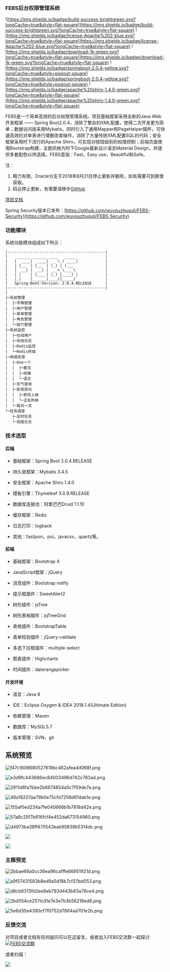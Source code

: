 ### FEBS后台权限管理系统
![https://img.shields.io/badge/build-success-brightgreen.svg?longCache=true&style=flat-square](https://img.shields.io/badge/build-success-brightgreen.svg?longCache=true&style=flat-square)
![https://img.shields.io/badge/license-Apache%202-blue.svg?longCache=true&style=flat-square](https://img.shields.io/badge/license-Apache%202-blue.svg?longCache=true&style=flat-square)
![https://img.shields.io/badge/download-1k-green.svg?longCache=true&style=flat-square](https://img.shields.io/badge/download-1k-green.svg?longCache=true&style=flat-square)
![https://img.shields.io/badge/springboot-2.0.4-yellow.svg?longCache=true&style=popout-square](https://img.shields.io/badge/springboot-2.0.4-yellow.svg?longCache=true&style=popout-square)
![https://img.shields.io/badge/apache%20shiro-1.4.0-green.svg?longCache=true&style=flat-square](https://img.shields.io/badge/apache%20shiro-1.4.0-green.svg?longCache=true&style=flat-square)

FEBS是一个简单高效的后台权限管理系统。项目基础框架采用全新的Java Web开发框架 —— Spring Boot2.0.4，消除了繁杂的XML配置，使得二次开发更为简单；数据访问层采用Mybatis，同时引入了通用Mapper和PageHelper插件，可快速高效的对单表进行增删改查操作，消除了大量传统XML配置SQL的代码；安全框架采用时下流行的Apache Shiro，可实现对按钮级别的权限控制；前端页面使用Bootstrap构建，主题风格为时下Google最新设计语言Material Design，并提供多套配色以供选择。FEBS意指：Fast，Easy use，Beautiful和Safe。

注：
1. 精力有限，Oracle分支于2018年8月21日停止更新并删除，如有需要可到群里获取。
2. 码云停止更新，有需要请移步[GitHub](https://github.com/wuyouzhuguli/FEBS-Shiro)

[项目文档](https://shiro.mrbird.cc/)

Spring Security版本已发布：[https://github.com/wuyouzhuguli/FEBS-Security](https://github.com/wuyouzhuguli/FEBS-Security)

### 功能模块
系统功能模块组成如下所示：
```
|-------------------------------------------|
|    ______ ______ ____   _____             |
|   |  ____|  ____|  _ \ / ____|            |
|   | |__  | |__  | |_) | (___              |
|   |  __| |  __| |  _ < \___ \             |
|   | |    | |____| |_) |____) |            |
|   |_|    |______|____/|_____/             |
|   Spring-Boot-Version: 2.0.4.RELEASE      |
|-------------------------------------------|
|
├─系统管理
│  ├─字典管理
│  ├─用户管理
│  ├─菜单管理
│  ├─角色管理
│  └─部门管理
├─系统监控
│  ├─在线用户
│  ├─系统日志
│  ├─Redis监控
│  └─Redis终端
│─网络资源
│  ├─One一个
│  │  ├─散文
│  │  ├─绘画
│  │  └─语文
│  ├─天气查询
│  ├─影视资讯
│  │  ├─即将上映
│  │  └─正在热映
│  └─每日一文
└─任务调度
   ├─定时任务
   └─调度日志
```
### 技术选型
#### 后端
- 基础框架：Spring Boot 2.0.4.RELEASE

- 持久层框架：Mybatis 3.4.5

- 安全框架：Apache Shiro 1.4.0

- 摸板引擎：Thymeleaf 3.0.9.RELEASE

- 数据库连接池：阿里巴巴Druid 1.1.10

- 缓存框架：Redis

- 日志打印：logback

- 其他：fastjson，poi，javacsv，quartz等。

#### 前端
 
- 基础框架：Bootstrap 4

- JavaScript框架：jQuery

- 消息组件：Bootstrap notify

- 提示框插件：SweetAlert2

- 树形插件：jsTree

- 树形表格插件：jqTreeGrid

- 表格插件：BootstrapTable

- 表单校验插件：jQuery-validate

- 多选下拉框插件：multiple-select

- 图表插件：Highcharts

- 时间插件：daterangepicker

#### 开发环境

- 语言：Java 8

- IDE：Eclipse Oxygen & IDEA 2018.1.4(Ultimate Edition)

- 依赖管理：Maven

- 数据库：MySQL5.7

- 版本管理：SVN，git

## 系统预览

![f47c1606680527619bc462afea4d068f.png](http://olwqftdzl.bkt.clouddn.com/18-4-18/64420208.jpg)

![e3d9fc443686ec84003496d742c783ad.png](http://olwqftdzl.bkt.clouddn.com/18-4-18/50183418.jpg)

![2911d8fa7bbe2b6674854a5c7f59de7a.png](http://olwqftdzl.bkt.clouddn.com/18-4-18/57316459.jpg)

![48a18207aa79b0e75cfd7258d61dab1e.png](http://olwqftdzl.bkt.clouddn.com/18-4-18/31072514.jpg)

![155af0ed234a7fe040666b1b7818d42e.png](http://olwqftdzl.bkt.clouddn.com/18-4-18/38600911.jpg)

![57a6c25f7b616fcf4e452da673154960.png](http://olwqftdzl.bkt.clouddn.com/18-4-18/5832650.jpg)

![d4973ba38ff475543eab95839b5314dc.png](http://olwqftdzl.bkt.clouddn.com/18-4-18/99045302.jpg)

![](http://olwqftdzl.bkt.clouddn.com/18-6-29/66445963.jpg)

![](http://olwqftdzl.bkt.clouddn.com/18-6-29/18024225.jpg)

### 主题预览

![2bbae66a0cc36ea96ca1ffe66951921d.png](http://olwqftdzl.bkt.clouddn.com/18-4-18/21305793.jpg)

![a9f57431583b8ed9a5d18b7cf37bd053.png](http://olwqftdzl.bkt.clouddn.com/18-4-18/22217970.jpg)

![d8cb6313fd2ee8eb793d443b83a78ce4.png](http://olwqftdzl.bkt.clouddn.com/18-4-18/6580523.jpg)

![2bd554ce2511cd1e7e3e7b3b56216ed6.png](http://olwqftdzl.bkt.clouddn.com/18-4-18/86512301.jpg)

![5e6d35e4390cf7f0752d7864ad701e2b.png](http://olwqftdzl.bkt.clouddn.com/18-4-18/81830531.jpg)

### 反馈交流
对项目或者文档有任何疑问可以在这留言，或者加入FEBS交流群一起探讨<a target="_blank" href="//shang.qq.com/wpa/qunwpa?idkey=4ce4501ab0677b0679cc55d7e4c411b9239beb4a2e358f8b4eaff058ed18cc6a"><img border="0" src="//pub.idqqimg.com/wpa/images/group.png" alt="FEBS交流群" title="FEBS交流群"></a>

或者扫描：

![](http://olwqftdzl.bkt.clouddn.com/18-9-18/77785846.jpg)